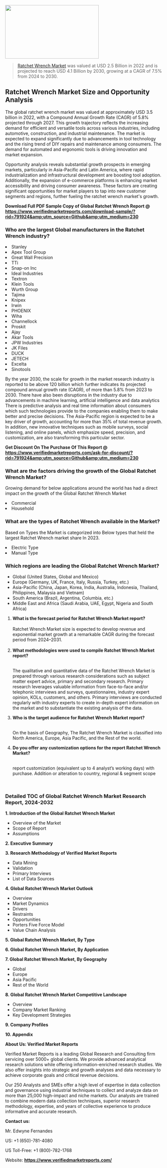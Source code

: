 <img src="https://ffe5etoiles.com/wp-content/uploads/2024/12/MST1-300x171.png" alt="" width="300" height="171" class="alignnone size-medium wp-image-20088" /><blockquote><p><p><a href="https://www.verifiedmarketreports.com/download-sample/?rid=791924&utm_source=Github&utm_medium=230" target="_blank">Ratchet Wrench Market</a> was valued at USD 2.5 Billion in 2022 and is projected to reach USD 4.1 Billion by 2030, growing at a CAGR of 7.5% from 2024 to 2030.</p></blockquote><p><h2>Ratchet Wrench Market Size and Opportunity Analysis</h2><p>The global ratchet wrench market was valued at approximately USD 3.5 billion in 2022, with a Compound Annual Growth Rate (CAGR) of 5.8% projected through 2027. This growth trajectory reflects the increasing demand for efficient and versatile tools across various industries, including automotive, construction, and industrial maintenance. The market is expected to expand significantly due to advancements in tool technology and the rising trend of DIY repairs and maintenance among consumers. The demand for automated and ergonomic tools is driving innovation and market expansion.</p><p>Opportunity analysis reveals substantial growth prospects in emerging markets, particularly in Asia-Pacific and Latin America, where rapid industrialization and infrastructural development are boosting tool adoption. Additionally, the expansion of e-commerce platforms is enhancing market accessibility and driving consumer awareness. These factors are creating significant opportunities for market players to tap into new customer segments and regions, further fueling the ratchet wrench market's growth.</p></p><p class=""><strong>Download Full PDF Sample Copy of Global Ratchet Wrench Report @ <a href="https://www.verifiedmarketreports.com/download-sample/?rid=791924&amp;utm_source=Github&amp;utm_medium=230" target="_blank">https://www.verifiedmarketreports.com/download-sample/?rid=791924&amp;utm_source=Github&amp;utm_medium=230</a></strong></p><h3 id="" class="">Who are the largest Global manufacturers in the Ratchet Wrench industry?</h3><p><li>Stanley</li><li> Apex Tool Group</li><li> Great Wall Precision</li><li> TTi</li><li> Snap-on Inc</li><li> Ideal Industries</li><li> Textron</li><li> Klein Tools</li><li> Wurth Group</li><li> Tajima</li><li> Knipex</li><li> Irwin</li><li> PHOENIX</li><li> Wiha</li><li> Channellock</li><li> Proskit</li><li> Ajay</li><li> Akar Tools</li><li> JPW Industries</li><li> JK Files</li><li> DUCK</li><li> JETECH</li><li> Excelta</li><li> Sinotools</li></p><div class=""><div class="" dir="" data-message-author-role="" data-message-id="" data-message-model-slug=""><div class=""><div class=""><div class=""><div class="" dir="" data-message-author-role="" data-message-id="" data-message-model-slug=""><div class=""><div class=""><p>By the year 2030, the scale for growth in the market research industry is reported to be above 120 billion which further indicates its projected compound annual growth rate (CAGR), of more than 5.8% from 2023 to 2030. There have also been disruptions in the industry due to advancements in machine learning, artificial intelligence and data analytics There is predictive analysis and real time information about consumers which such technologies provide to the companies enabling them to make better and precise decisions. The Asia-Pacific region is expected to be a key driver of growth, accounting for more than 35% of total revenue growth. In addition, new innovative techniques such as mobile surveys, social listening, and online panels, which emphasize speed, precision, and customization, are also transforming this particular sector.</p><p><strong>Get Discount On The Purchase Of This Report @&nbsp; <a href="https://www.verifiedmarketreports.com/ask-for-discount/?rid=791924&amp;utm_source=Github&amp;utm_medium=230" target="_blank">https://www.verifiedmarketreports.com/ask-for-discount/?rid=791924&amp;utm_source=Github&amp;utm_medium=230</a></strong></p></div></div></div></div></div></div></div></div><h3 id="" class="">What are the factors driving the growth of the Global Ratchet Wrench Market?</h3><p id="" class="">Growing demand for below applications around the world has had a direct impact on the growth of the Global Ratchet Wrench Market</p><p id="" class=""><li>Commercial</li><li> Household</li></p><h3 id="" class="">What are the types of Ratchet Wrench available in the Market?</h3><p id="" class="">Based on Types the Market is categorized into Below types that held the largest Ratchet Wrench market share In 2023.</p><p id="" class=""><li>Electric Type</li><li> Manual Type</li></p><h3 id="" class="">Which regions are leading the Global Ratchet Wrench Market?</h3><ul><li>Global (United States, Global and Mexico)</li><li>Europe (Germany, UK, France, Italy, Russia, Turkey, etc.)</li><li>Asia-Pacific (China, Japan, Korea, India, Australia, Indonesia, Thailand, Philippines, Malaysia and Vietnam)</li><li>South America (Brazil, Argentina, Columbia, etc.)</li><li>Middle East and Africa (Saudi Arabia, UAE, Egypt, Nigeria and South Africa)</li></ul><p><ol><li><strong>What is the forecast period for Ratchet Wrench Market report?<br /></strong><br /><span data-sheets-root="1" data-sheets-value="{&quot;1&quot;:2,&quot;2&quot;:&quot;XXXX size is expected to develop revenue and exponential market growth at a remarkable CAGR during the forecast period from 2024&ndash;2030.&quot;}" data-sheets-userformat="{&quot;2&quot;:12674,&quot;4&quot;:{&quot;1&quot;:2,&quot;2&quot;:16776960},&quot;10&quot;:2,&quot;11&quot;:0,&quot;15&quot;:&quot;Arial&quot;,&quot;16&quot;:12}">Ratchet Wrench Market size is expected to develop revenue and exponential market growth at a remarkable CAGR during the forecast period from 2024&ndash;2031.</span><br /><br /></li><li><strong>What methodologies were used to compile Ratchet Wrench Market report?<br /><br /></strong><p>The qualitative and quantitative data of the&nbsp;Ratchet Wrench Market is prepared through various research considerations such as subject matter expert advice, primary and secondary research. Primary research leverages valuable information from face-to-face and/or telephonic interviews and surveys, questionnaires, industry expert opinion, KOLs, customers, and others. Primary interviews are conducted regularly with industry experts to create in-depth expert information on the market and to substantiate the existing analysis of the data.&nbsp;</p></li><li><strong>Who is the target audience for Ratchet Wrench Market report?<br /><br /></strong><p>On the basis of Geography, The&nbsp;Ratchet Wrench Market is classified into North America, Europe, Asia Pacific, and the Rest of the world.</p></li><li><strong>Do you offer any customization options for the report Ratchet Wrench Market?<br /><br /></strong><p>report customization (equivalent up to 4 analyst&rsquo;s working days) with purchase. Addition or alteration to country, regional &amp; segment scope</p><p>&nbsp;</p></li></ol></p><h3 id="" class="">Detailed TOC of Global Ratchet Wrench Market Research Report, 2024-2032</h3><p id="" class=""><strong>1. Introduction of the Global Ratchet Wrench Market</strong></p><ul><li>Overview of the Market</li><li>Scope of Report</li><li>Assumptions</li></ul><p id="" class=""><strong>2. Executive Summary</strong></p><p id="" class=""><strong>3. Research Methodology of&nbsp;Verified Market Reports</strong></p><ul><li>Data Mining</li><li>Validation</li><li>Primary Interviews</li><li>List of Data Sources</li></ul><p id="" class=""><strong>4. Global Ratchet Wrench Market Outlook</strong></p><ul><li>Overview</li><li>Market Dynamics</li><li>Drivers</li><li>Restraints</li><li>Opportunities</li><li>Porters Five Force Model</li><li>Value Chain Analysis</li></ul><p id="" class=""><strong>5. Global Ratchet Wrench Market, By&nbsp;Type</strong></p><p id="" class=""><strong>6. Global Ratchet Wrench Market, By Application</strong></p><p id="" class=""><strong>7. Global Ratchet Wrench Market, By Geography</strong></p><ul><li>Global</li><li>Europe</li><li>Asia Pacific</li><li>Rest of the World</li></ul><p id="" class=""><strong>8. Global Ratchet Wrench Market Competitive Landscape</strong></p><ul><li>Overview</li><li>Company Market Ranking</li><li>Key Development Strategies</li></ul><p id="" class=""><strong>9. Company Profiles</strong></p><p id="" class=""><strong>10. Appendix</strong></p><p id="" class=""><strong>About Us: Verified Market Reports</strong></p><p id="" class="">Verified Market Reports is a leading Global Research and Consulting firm servicing over 5000+ global clients. We provide advanced analytical research solutions while offering information-enriched research studies. We also offer insights into strategic and growth analyses and data necessary to achieve corporate goals and critical revenue decisions.</p><p id="" class="">Our 250 Analysts and SMEs offer a high level of expertise in data collection and governance using industrial techniques to collect and analyze data on more than 25,000 high-impact and niche markets. Our analysts are trained to combine modern data collection techniques, superior research methodology, expertise, and years of collective experience to produce informative and accurate research.</p><p id="" class=""><strong>Contact us:</strong></p><p id="" class="">Mr. Edwyne Fernandes</p><p id="" class="">US: +1 (650)-781-4080</p><p id="" class="">US Toll-Free: +1 (800)-782-1768</p><p id="" class="">Website: <a target="" data-test-app-aware-link=""><strong>https://www.verifiedmarketreports.com/</strong></a></p>
